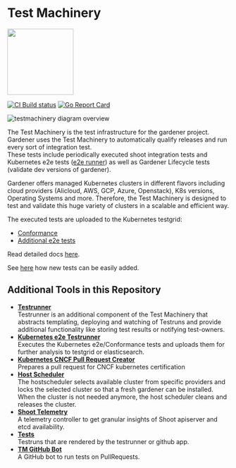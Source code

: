 # Test Machinery

<img src="docs/images/gardener-test-machinery.svg" width="150px"></img>

[![CI Build status](https://concourse.ci.gardener.cloud/api/v1/teams/gardener/pipelines/test-infra-master/jobs/master-head-update-job/badge)](https://concourse.ci.gardener.cloud/teams/gardener/pipelines/test-infra-master/jobs/master-head-update-job)
[![Go Report Card](https://goreportcard.com/badge/github.com/gardener/test-infra)](https://goreportcard.com/report/github.com/gardener/test-infra)

![testmachinery diagram overview](docs/testmachinery/test_machinary_overview.png)


The Test Machinery is the test infrastructure for the gardener project.
Gardener uses the Test Machinery to automatically qualify releases and run every sort of integration test.<br>
These tests include periodically executed shoot integration tests and Kubernetes e2e tests ([e2e runner](integration-tests/e2e)) as well as Gardener Lifecycle tests (validate dev versions of gardener).

Gardener offers managed Kubernetes clusters in different flavors including cloud providers (Alicloud, AWS, GCP, Azure, Openstack), K8s versions, Operating Systems and more.
Therefore, the Test Machinery is designed to test and validate this huge variety of clusters in a scalable and efficient way.

The executed tests are uploaded to the Kubernetes testgrid:
* [Conformance](https://testgrid.k8s.io/conformance-gardener)
* [Additional e2e tests](https://testgrid.k8s.io/gardener-all)

Read detailed docs [here](docs/testmachinery/README.md).</br>

See [here](docs/testmachinery/GetStarted.md) how new tests can be easily added.


## Additional Tools in this Repository

- [**Testrunner**](docs/testrunner)<br>
  Testrunner is an additional component of the Test Machinery that abstracts templating, deploying and watching of Testruns and provide additional functionality like storing test results or notifying test-owners.
- [**Kubernetes e2e Testrunner**](integration-tests/e2e)<br>
  Executes the Kubernetes e2e/Conformance tests and uploads them for further analysis to testgrid or elasticsearch.
- [**Kubernetes CNCF Pull Request Creator**](cmd/tm-bot)<br>
  Prepares a pull request for CNCF kubernetes certification
- [**Host Scheduler**](cmd/hostscheduler)<br>
  The hostscheduler selects available cluster from specific providers and locks the selected cluster so that a fresh gardener can be installed.
  When the cluster is not needed anymore, the host scheduler cleans and releases the cluster.
- [**Shoot Telemetry**](cmd/shoot-telemetry)<br>
  A telemetry controller to get granular insights of Shoot apiserver and etcd availability.
- [**Tests**](docs/tests)<br>
  Testruns that are rendered by the testrunner or github app.
- [**TM GitHub Bot**](cmd/tm-bot)<br>
  A GitHub bot to run tests on PullRequests.
